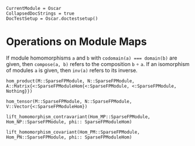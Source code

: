 ```@meta
CurrentModule = Oscar
CollapsedDocStrings = true
DocTestSetup = Oscar.doctestsetup()
```

# Operations on Module Maps

If module homomorphisms `a` and `b` with `codomain(a) === domain(b)` are given,
then `compose(a, b)` refers to the composition `b` $\circ$ `a`. If an isomorphism of modules
`a` is given, then `inv(a)` refers to its inverse.

```@docs
hom_product(M::SparseFPModule, N::SparseFPModule, A::Matrix{<:SparseFPModuleHom{<:SparseFPModule, <:SparseFPModule, Nothing}})
```

```@docs
hom_tensor(M::SparseFPModule, N::SparseFPModule, V::Vector{<:SparseFPModuleHom})
```

```@docs
lift_homomorphism_contravariant(Hom_MP::SparseFPModule, Hom_NP::SparseFPModule, phi:: SparseFPModuleHom)
```

```@docs
lift_homomorphism_covariant(Hom_PM::SparseFPModule, Hom_PN::SparseFPModule, phi:: SparseFPModuleHom)
```


